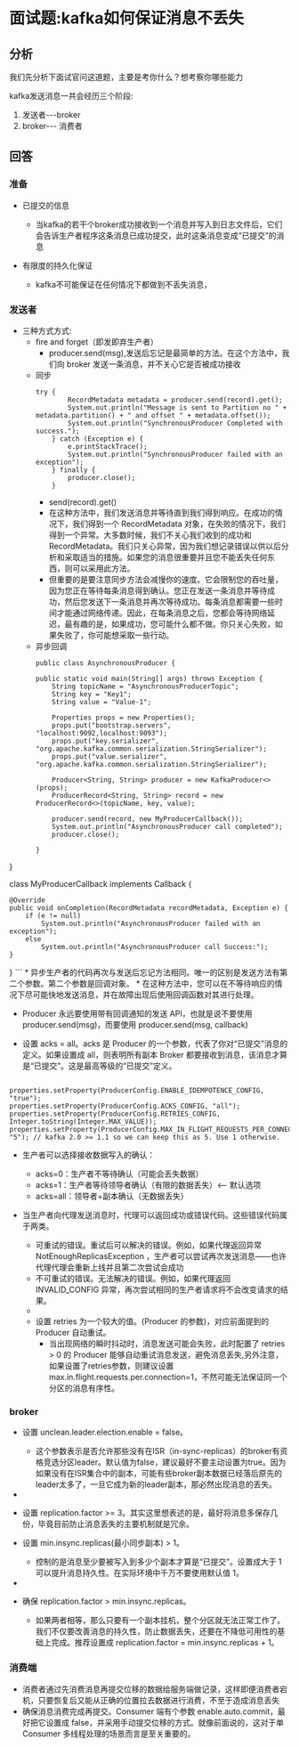 # 面试题:kafka如何保证消息不丢失
## 分析
我们先分析下面试官问这道题，主要是考你什么？想考察你哪些能力

kafka发送消息一共会经历三个阶段:

1. 发送者---broker
2. broker--- 消费者

## 回答

### 准备

* 已提交的信息
  * 当kafka的若干个broker成功接收到一个消息并写入到日志文件后，它们会告诉生产者程序这条消息已成功提交，此时这条消息变成“已提交”的消息

* 有限度的持久化保证
  * kafka不可能保证在任何情况下都做到不丢失消息， 
### 发送者
* 三种方式方式:
  * fire and forget（即发即弃生产者）
    * producer.send(msg),发送后忘记是最简单的方法。在这个方法中，我们向 broker 发送一条消息，并不关心它是否被成功接收
  * 同步
    ```
    try {
            RecordMetadata metadata = producer.send(record).get();
            System.out.println("Message is sent to Partition no " + metadata.partition() + " and offset " + metadata.offset());
            System.out.println("SynchronousProducer Completed with success.");
        } catch (Exception e) {
            e.printStackTrace();
            System.out.println("SynchronousProducer failed with an exception");
        } finally {
            producer.close();
        }
    ```
    * send(record).get()
    * 在这种方法中，我们发送消息并等待直到我们得到响应。在成功的情况下，我们得到一个 RecordMetadata 对象，在失败的情况下，我们得到一个异常。大多数时候，我们不关心我们收到的成功和 RecordMetadata。我们只关心异常，因为我们想记录错误以供以后分析和采取适当的措施。如果您的消息很重要并且您不能丢失任何东西，则可以采用此方法。
    * 但重要的是要注意同步方法会减慢你的速度。它会限制您的吞吐量，因为您正在等待每条消息得到确认。您正在发送一条消息并等待成功，然后您发送下一条消息并再次等待成功。每条消息都需要一些时间才能通过网络传递。因此，在每条消息之后，您都会等待网络延迟，最有趣的是，如果成功，您可能什么都不做。你只关心失败，如果失败了，你可能想采取一些行动。
  * 异步回调
    ```
    public class AsynchronousProducer {

    public static void main(String[] args) throws Exception {
        String topicName = "AsynchronousProducerTopic";
        String key = "Key1";
        String value = "Value-1";

        Properties props = new Properties();
        props.put("bootstrap.servers", "localhost:9092,localhost:9093");
        props.put("key.serializer", "org.apache.kafka.common.serialization.StringSerializer");
        props.put("value.serializer", "org.apache.kafka.common.serialization.StringSerializer");

        Producer<String, String> producer = new KafkaProducer<>(props);
        ProducerRecord<String, String> record = new ProducerRecord<>(topicName, key, value);

        producer.send(record, new MyProducerCallback());
        System.out.println("AsynchronousProducer call completed");
        producer.close();

    }
}

class MyProducerCallback implements Callback {

    @Override
    public void onCompletion(RecordMetadata recordMetadata, Exception e) {
        if (e != null)
            System.out.println("AsynchronousProducer failed with an exception");
        else
            System.out.println("AsynchronousProducer call Success:");
    }
}
    ```
    * 异步生产者的代码再次与发送后忘记方法相同。唯一的区别是发送方法有第二个参数。第二个参数是回调对象。
    * 在这种方法中，您可以在不等待响应的情况下尽可能快地发送消息，并在故障出现后使用回调函数对其进行处理。
* Producer 永远要使用带有回调通知的发送 API，也就是说不要使用 producer.send(msg)，而要使用 producer.send(msg, callback)


* 设置 acks = all。acks 是 Producer 的一个参数，代表了你对“已提交”消息的定义。如果设置成 all，则表明所有副本 Broker 都要接收到消息，该消息才算是“已提交”。这是最高等级的“已提交”定义。
  
```
  
properties.setProperty(ProducerConfig.ENABLE_IDEMPOTENCE_CONFIG, "true");
properties.setProperty(ProducerConfig.ACKS_CONFIG, "all");
properties.setProperty(ProducerConfig.RETRIES_CONFIG, Integer.toString(Integer.MAX_VALUE));
properties.setProperty(ProducerConfig.MAX_IN_FLIGHT_REQUESTS_PER_CONNECTION, "5"); // kafka 2.0 >= 1.1 so we can keep this as 5. Use 1 otherwise.
```

  * 生产者可以选择接收数据写入的确认：
    * acks=0：生产者不等待确认（可能会丢失数据）
    * acks=1：生产者等待领导者确认（有限的数据丢失）<– 默认选项
    * acks=all：领导者+副本确认（无数据丢失）
   

* 当生产者向代理发送消息时，代理可以返回成功或错误代码。这些错误代码属于两类。
    * 可重试的错误。重试后可以解决的错误。例如，如果代理返回异常 NotEnoughReplicasException ，生产者可以尝试再次发送消息——也许代理代理会重新上线并且第二次尝试会成功
    * 不可重试的错误。无法解决的错误。例如，如果代理返回 INVALID_CONFIG 异常，再次尝试相同的生产者请求将不会改变请求的结果。
    * 
    * 设置 retries 为一个较大的值。(Producer 的参数)，对应前面提到的 Producer 自动重试。
      * 当出现网络的瞬时抖动时，消息发送可能会失败，此时配置了 retries > 0 的 Producer 能够自动重试消息发送，避免消息丢失,另外注意，如果设置了retries参数，则建议设置max.in.flight.requests.per.connection=1，不然可能无法保证同一个分区的消息有序性。  



### broker


* 设置 unclean.leader.election.enable = false。
  * 这个参数表示是否允许那些没有在ISR（in-sync-replicas）的broker有资格竞选分区leader。默认值为false，建议最好不要主动设置为true。因为如果没有在ISR集合中的副本，可能有些broker副本数据已经落后原先的leader太多了，一旦它成为新的leader副本，那必然出现消息的丢失。
* 
* 设置 replication.factor >= 3。其实这里想表述的是，最好将消息多保存几份，毕竟目前防止消息丢失的主要机制就是冗余。
  
* 设置 min.insync.replicas(最小同步副本) > 1。
  * 控制的是消息至少要被写入到多少个副本才算是“已提交”。设置成大于 1 可以提升消息持久性。在实际环境中千万不要使用默认值 1。
* 
* 确保 replication.factor > min.insync.replicas。
  * 如果两者相等，那么只要有一个副本挂机，整个分区就无法正常工作了。我们不仅要改善消息的持久性，防止数据丢失，还要在不降低可用性的基础上完成。推荐设置成 replication.factor = min.insync.replicas + 1。

### 消费端

* 消费者通过先消费消息再提交位移的数据给服务端做记录，这样即便消费者宕机，只要恢复后又能从正确的位置拉去数据进行消费，不至于造成消息丢失
* 确保消息消费完成再提交。Consumer 端有个参数 enable.auto.commit，最好把它设置成 false，并采用手动提交位移的方式。就像前面说的，这对于单 Consumer 多线程处理的场景而言是至关重要的。

 
